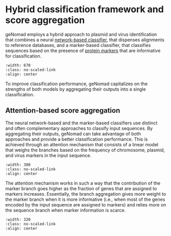 # Hybrid classification framework and score aggregation

geNomad employs a hybrid approach to plasmid and virus identification that combines a neural [network-based classifier](nn_classification.md), that dispenses alignments to reference databases, and a marker-based classifier, that classifies sequences based on the presence of [protein markers](marker_features.md) that are informative for classification.

```{image} _static/figures/score_aggregation_1.svg
:width: 670
:class: no-scaled-link
:align: center
```

To improve classification performance, geNomad capitalizes on the strengths of both models by aggregating their outputs into a single classification.

## Attention-based score aggregation

The neural network-based and the marker-based classifiers use distinct and often complementary approaches to classify input sequences. By aggregating their outputs, geNomad can take advantage of both approaches and provide a better classification performance. This is achieved through an attention mechanism that consists of a linear model that weighs the branches based on the frequency of chromosome, plasmid, and virus markers in the input sequence.

```{image} _static/figures/score_aggregation_2.svg
:width: 380
:class: no-scaled-link
:align: center
```

The attention mechanism works in such a way that the contribution of the marker branch goes higher as the fraction of genes that are assigned to markers increases. Essentially, the branch aggregation gives more weight to the marker branch when it is more informative (i.e., when most of the genes encoded by the input sequence are assigned to markers) and relies more on the sequence branch when marker information is scarce.

```{image} _static/figures/score_aggregation_3.svg
:width: 320
:class: no-scaled-link
:align: center
```
